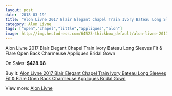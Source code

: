 ```yaml
---
layout: post
date: '2018-03-19'
title: "Alon Livne 2017 Blair Elegant Chapel Train Ivory Bateau Long Sleeves Fit & Flare Open Back Charmeuse Appliques Bridal Gown"
category: Alon Livne
tags: ["open","chapel","little","appliques","alon"]
image: http://img.hectodress.com/64523-thickbox_default/alon-livne-2017-blair-elegant-chapel-train-ivory-bateau-long-sleeves-fit-flare-open-back-charmeuse-appliques-bridal-gown.jpg
---
```

Alon Livne 2017 Blair Elegant Chapel Train Ivory Bateau Long Sleeves Fit & Flare Open Back Charmeuse Appliques Bridal Gown

On Sales: **$428.98**
<a href="https://www.hectodress.com/alon-livne/20910-alon-livne-2017-blair-elegant-chapel-train-ivory-bateau-long-sleeves-fit-flare-open-back-charmeuse-appliques-bridal-gown.html"><amp-img layout="responsive" width="600" height="600" src="//img.hectodress.com/64523-thickbox_default/alon-livne-2017-blair-elegant-chapel-train-ivory-bateau-long-sleeves-fit-flare-open-back-charmeuse-appliques-bridal-gown.jpg" alt="Alon Livne 2017 Blair Elegant Chapel Train Ivory Bateau Long Sleeves Fit & Flare Open Back Charmeuse Appliques Bridal Gown 0" /></a>
<a href="https://www.hectodress.com/alon-livne/20910-alon-livne-2017-blair-elegant-chapel-train-ivory-bateau-long-sleeves-fit-flare-open-back-charmeuse-appliques-bridal-gown.html"><amp-img layout="responsive" width="600" height="600" src="//img.hectodress.com/64529-thickbox_default/alon-livne-2017-blair-elegant-chapel-train-ivory-bateau-long-sleeves-fit-flare-open-back-charmeuse-appliques-bridal-gown.jpg" alt="Alon Livne 2017 Blair Elegant Chapel Train Ivory Bateau Long Sleeves Fit & Flare Open Back Charmeuse Appliques Bridal Gown 1" /></a>
<a href="https://www.hectodress.com/alon-livne/20910-alon-livne-2017-blair-elegant-chapel-train-ivory-bateau-long-sleeves-fit-flare-open-back-charmeuse-appliques-bridal-gown.html"><amp-img layout="responsive" width="600" height="600" src="//img.hectodress.com/64528-thickbox_default/alon-livne-2017-blair-elegant-chapel-train-ivory-bateau-long-sleeves-fit-flare-open-back-charmeuse-appliques-bridal-gown.jpg" alt="Alon Livne 2017 Blair Elegant Chapel Train Ivory Bateau Long Sleeves Fit & Flare Open Back Charmeuse Appliques Bridal Gown 2" /></a>
<a href="https://www.hectodress.com/alon-livne/20910-alon-livne-2017-blair-elegant-chapel-train-ivory-bateau-long-sleeves-fit-flare-open-back-charmeuse-appliques-bridal-gown.html"><amp-img layout="responsive" width="600" height="600" src="//img.hectodress.com/64527-thickbox_default/alon-livne-2017-blair-elegant-chapel-train-ivory-bateau-long-sleeves-fit-flare-open-back-charmeuse-appliques-bridal-gown.jpg" alt="Alon Livne 2017 Blair Elegant Chapel Train Ivory Bateau Long Sleeves Fit & Flare Open Back Charmeuse Appliques Bridal Gown 3" /></a>
<a href="https://www.hectodress.com/alon-livne/20910-alon-livne-2017-blair-elegant-chapel-train-ivory-bateau-long-sleeves-fit-flare-open-back-charmeuse-appliques-bridal-gown.html"><amp-img layout="responsive" width="600" height="600" src="//img.hectodress.com/64526-thickbox_default/alon-livne-2017-blair-elegant-chapel-train-ivory-bateau-long-sleeves-fit-flare-open-back-charmeuse-appliques-bridal-gown.jpg" alt="Alon Livne 2017 Blair Elegant Chapel Train Ivory Bateau Long Sleeves Fit & Flare Open Back Charmeuse Appliques Bridal Gown 4" /></a>
<a href="https://www.hectodress.com/alon-livne/20910-alon-livne-2017-blair-elegant-chapel-train-ivory-bateau-long-sleeves-fit-flare-open-back-charmeuse-appliques-bridal-gown.html"><amp-img layout="responsive" width="600" height="600" src="//img.hectodress.com/64525-thickbox_default/alon-livne-2017-blair-elegant-chapel-train-ivory-bateau-long-sleeves-fit-flare-open-back-charmeuse-appliques-bridal-gown.jpg" alt="Alon Livne 2017 Blair Elegant Chapel Train Ivory Bateau Long Sleeves Fit & Flare Open Back Charmeuse Appliques Bridal Gown 5" /></a>
<a href="https://www.hectodress.com/alon-livne/20910-alon-livne-2017-blair-elegant-chapel-train-ivory-bateau-long-sleeves-fit-flare-open-back-charmeuse-appliques-bridal-gown.html"><amp-img layout="responsive" width="600" height="600" src="//img.hectodress.com/64524-thickbox_default/alon-livne-2017-blair-elegant-chapel-train-ivory-bateau-long-sleeves-fit-flare-open-back-charmeuse-appliques-bridal-gown.jpg" alt="Alon Livne 2017 Blair Elegant Chapel Train Ivory Bateau Long Sleeves Fit & Flare Open Back Charmeuse Appliques Bridal Gown 6" /></a>

Buy it: [Alon Livne 2017 Blair Elegant Chapel Train Ivory Bateau Long Sleeves Fit & Flare Open Back Charmeuse Appliques Bridal Gown](https://www.hectodress.com/alon-livne/20910-alon-livne-2017-blair-elegant-chapel-train-ivory-bateau-long-sleeves-fit-flare-open-back-charmeuse-appliques-bridal-gown.html "Alon Livne 2017 Blair Elegant Chapel Train Ivory Bateau Long Sleeves Fit & Flare Open Back Charmeuse Appliques Bridal Gown")

View more: [Alon Livne](https://www.hectodress.com/314-alon-livne "Alon Livne")